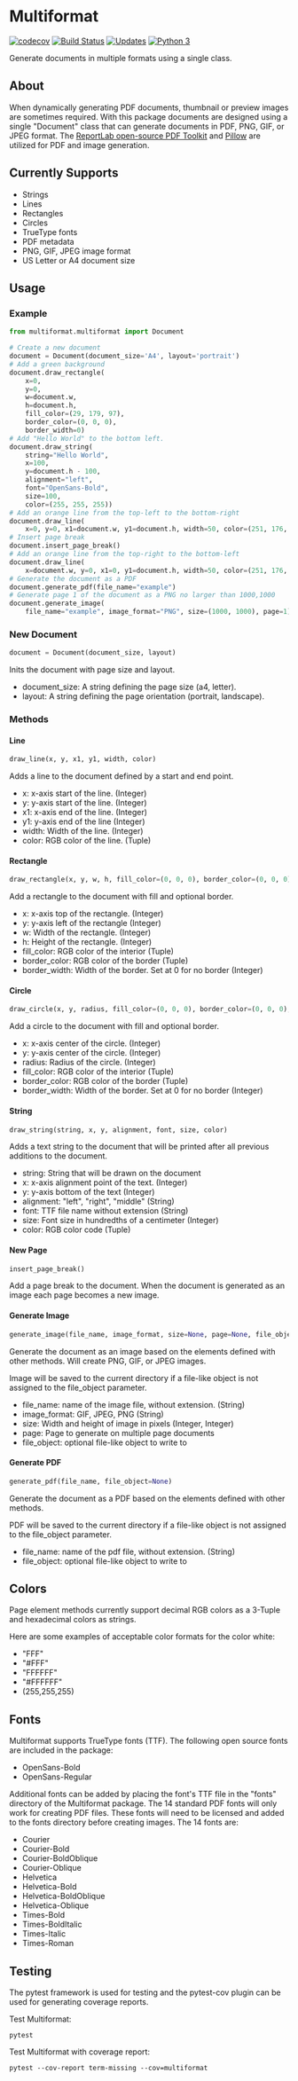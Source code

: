 # Multiformat
[![codecov](https://codecov.io/gh/AdamMoller/multiformat/branch/master/graph/badge.svg)](https://codecov.io/gh/AdamMoller/multiformat)
[![Build Status](https://travis-ci.org/AdamMoller/multiformat.svg?branch=master)](https://travis-ci.org/AdamMoller/multiformat)
[![Updates](https://pyup.io/repos/github/AdamMoller/multiformat/shield.svg)](https://pyup.io/repos/github/AdamMoller/multiformat/)
[![Python 3](https://pyup.io/repos/github/AdamMoller/multiformat/python-3-shield.svg)](https://pyup.io/repos/github/AdamMoller/multiformat/)

Generate documents in multiple formats using a single class.

## About
When dynamically generating PDF documents, thumbnail or preview images are sometimes required. With this package documents are designed using a single "Document" class that can generate documents in PDF, PNG, GIF, or JPEG format. The [ReportLab open-source PDF Toolkit](https://bitbucket.org/rptlab/reportlab) and [Pillow](https://github.com/python-pillow/Pillow) are utilized for PDF and image generation.

## Currently Supports
- Strings
- Lines
- Rectangles
- Circles
- TrueType fonts
- PDF metadata
- PNG, GIF, JPEG image format
- US Letter or A4 document size

## Usage

### Example
``` python
from multiformat.multiformat import Document

# Create a new document
document = Document(document_size='A4', layout='portrait')
# Add a green background
document.draw_rectangle(
    x=0,
    y=0,
    w=document.w,
    h=document.h,
    fill_color=(29, 179, 97),
    border_color=(0, 0, 0),
    border_width=0)
# Add "Hello World" to the bottom left.
document.draw_string(
    string="Hello World",
    x=100,
    y=document.h - 100,
    alignment="left",
    font="OpenSans-Bold",
    size=100,
    color=(255, 255, 255))
# Add an orange line from the top-left to the bottom-right
document.draw_line(
    x=0, y=0, x1=document.w, y1=document.h, width=50, color=(251, 176, 64))
# Insert page break
document.insert_page_break()
# Add an orange line from the top-right to the bottom-left
document.draw_line(
    x=document.w, y=0, x1=0, y1=document.h, width=50, color=(251, 176, 64))
# Generate the document as a PDF
document.generate_pdf(file_name="example")
# Generate page 1 of the document as a PNG no larger than 1000,1000
document.generate_image(
    file_name="example", image_format="PNG", size=(1000, 1000), page=1)
```
### New Document
``` python
document = Document(document_size, layout)
```
Inits the document with page size and layout.
- document_size: A string defining the page size (a4, letter).
- layout: A string defining the page orientation (portrait, landscape).

### Methods

#### Line
``` python
draw_line(x, y, x1, y1, width, color)
```
Adds a line to the document defined by a start and end point.
- x: x-axis start of the line. (Integer)
- y: y-axis start of the line. (Integer)
- x1: x-axis end of the line. (Integer)
- y1: y-axis end of the line (Integer)
- width: Width of the line. (Integer)
- color: RGB color of the line. (Tuple)

#### Rectangle
``` python
draw_rectangle(x, y, w, h, fill_color=(0, 0, 0), border_color=(0, 0, 0), border_width=0)
```
Add a rectangle to the document with fill and optional border.
- x: x-axis top of the rectangle. (Integer)
- y: y-axis left of the rectangle (Integer)
- w: Width of the rectangle. (Integer)
- h: Height of the rectangle. (Integer)
- fill_color: RGB color of the interior (Tuple)
- border_color: RGB color of the border (Tuple)
- border_width: Width of the border. Set at 0 for no border (Integer)

#### Circle
``` python
draw_circle(x, y, radius, fill_color=(0, 0, 0), border_color=(0, 0, 0), border_width=0)
```
Add a circle to the document with fill and optional border.
- x: x-axis center of the circle. (Integer)
- y: y-axis center of the circle. (Integer)
- radius: Radius of the circle. (Integer)
- fill_color: RGB color of the interior (Tuple)
- border_color: RGB color of the border (Tuple)
- border_width: Width of the border. Set at 0 for no border (Integer)


#### String
``` python
draw_string(string, x, y, alignment, font, size, color)
```
Adds a text string to the document that will be printed after all previous additions to the document.
- string: String that will be drawn on the document
- x: x-axis alignment point of the text. (Integer)
- y: y-axis bottom of the text (Integer)
- alignment: "left", "right", "middle" (String)
- font: TTF file name without extension (String)
- size: Font size in hundredths of a centimeter (Integer)
- color: RGB color code (Tuple)

#### New Page
``` python
insert_page_break()
```
Add a page break to the document. When the document is generated as an image each page becomes a new image.

#### Generate Image
``` python
generate_image(file_name, image_format, size=None, page=None, file_object=None)
```
Generate the document as an image based on the elements defined with other methods. Will create PNG, GIF, or JPEG images.

Image will be saved to the current directory if a file-like object is not assigned to the file_object parameter.
- file_name: name of the image file, without extension. (String)
- image_format: GIF, JPEG, PNG (String)
- size: Width and height of image in pixels (Integer, Integer)
- page: Page to generate on multiple page documents
- file_object: optional file-like object to write to

#### Generate PDF
``` python
generate_pdf(file_name, file_object=None)
```
Generate the document as a PDF based on the elements defined with other methods.

PDF will be saved to the current directory if a file-like object is not assigned to the file_object parameter.
- file_name: name of the pdf file, without extension. (String)
- file_object: optional file-like object to write to

## Colors
Page element methods currently support decimal RGB colors as a 3-Tuple and hexadecimal colors as strings.

Here are some examples of acceptable color formats for the color white:
- "FFF"
- "#FFF"
- "FFFFFF"
- "#FFFFFF"
- (255,255,255)

## Fonts
Multiformat supports TrueType fonts (TTF). The following open source fonts are included in the package:
- OpenSans-Bold
- OpenSans-Regular

Additional fonts can be added by placing the font's TTF file in the "fonts" directory of the Multiformat package. The 14 standard PDF fonts will only work for creating PDF files. These fonts will need to be licensed and added to the fonts directory before creating images. The 14 fonts are:
- Courier
- Courier-Bold
- Courier-BoldOblique
- Courier-Oblique
- Helvetica
- Helvetica-Bold
- Helvetica-BoldOblique
- Helvetica-Oblique
- Times-Bold
- Times-BoldItalic
- Times-Italic
- Times-Roman

## Testing
The pytest framework is used for testing and the pytest-cov plugin can be used for generating coverage reports.

Test Multiformat:
```
pytest
```
Test Multiformat with coverage report:
```
pytest --cov-report term-missing --cov=multiformat
```
